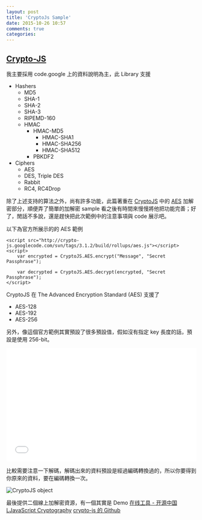 ```yaml
---
layout: post
title: 'CryptoJs Sample'
date: 2015-10-26 10:57
comments: true
categories: 
---
```

## [Crypto-JS][1]
我主要採用 code.google 上的資料說明為主，此 Library 支援
* Hashers
	* MD5
	* SHA-1
	* SHA-2
	* SHA-3
	* RIPEMD-160
  * HMAC
	  * HMAC-MD5
		* HMAC-SHA1
		* HMAC-SHA256
		* HMAC-SHA512
	* PBKDF2
* Ciphers
	* AES
  * DES, Triple DES
  * Rabbit
  * RC4, RC4Drop
  
除了上述支持的算法之外，尚有許多功能，此篇著重在 [CryptoJS][1] 中的 [AES][2] 加解密部分，順便弄了簡單的加解密 sample 看之後有時間來慢慢將他把功能完善；好了，閒話不多說，還是趕快把此次範例中的注意事項與 code 展示吧。

以下為官方所展示的的 AES 範例
```
<script src="http://crypto-js.googlecode.com/svn/tags/3.1.2/build/rollups/aes.js"></script>
<script>
    var encrypted = CryptoJS.AES.encrypt("Message", "Secret Passphrase");

    var decrypted = CryptoJS.AES.decrypt(encrypted, "Secret Passphrase");
</script>
```
CryptoJS 在 The Advanced Encryption Standard (AES) 支援了
* AES-128
* AES-192
* AES-256

另外，像這個官方範例其實預設了很多預設值，假如沒有指定 key 長度的話，預設是使用 256-bit。

<iframe width="100%" height="300" src="//jsfiddle.net/wiamyu/7t32w98f/13/embedded/" allowfullscreen="allowfullscreen" frameborder="0"></iframe>

比較需要注意一下解碼，解碼出來的資料預設是經過編碼轉換過的，所以你要得到你原來的資料，要在編碼轉換一次。

![CryptoJS object ]( https://googledrive.com/host/0B24tdidnsV1vRVE2Z3FCZU82UXc)

最後提供二個線上加解密資源，有一個其實是 Demo 
[在线工具 - 开源中国](http://tool.oschina.net/encrypt)
[LJavaScript Cryptography](http://cryptojs.altervista.org/api/demo.html)
[crypto-js 的 Github](https://github.com/brix/crypto-js)

[1]: https://code.google.com/p/crypto-js/ "crypto-js"
[2]: http://www.codedata.com.tw/social-coding/aes/ "AES 對稱式加解密法 - CodeData"
